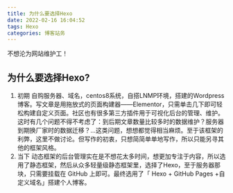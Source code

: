 ```yaml
---
title: 为什么要选择Hexo
date: 2022-02-16 16:04:52
tags: Hexo
categories: 博客站务
---
```


不想沦为网站维护工！

<!-- more -->

## 为什么要选择Hexo?

1. 初期
   自购服务器、域名，centos8系统，自搭LNMP环境，搭建的Wordpress博客。写文章是用拖放式的页面构建器——Elementor，只需单击几下即可轻松构建自定义页面。社区也有很多第三方插件用于可视化后台的管理、维护。这时有几个问题不得不考虑了：到后期文章数量比较多时的数据维护？服务器到期换厂家时的数据迁移？...这类问题，想想都觉得相当麻烦。至于该框架的利弊，这里不做讨论。但写作的初衷，只想简简单单地写作，所以只能另寻其他的框架风格。
2. 当下
   动态框架的后台管理实在是不想花太多时间，想更加专注于内容，所以选用了静态框架，然后从众多轻量级静态框架里，选择了Hexo，至于服务器那块，只需要挂载在 GitHub 上即可。最终选用了「 Hexo + GitHub Pages +自定义域名」搭建个人博客。
